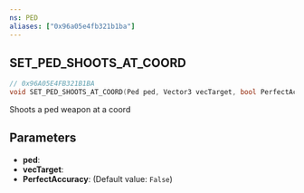 ```yaml
---
ns: PED
aliases: ["0x96a05e4fb321b1ba"]
---
```

## SET_PED_SHOOTS_AT_COORD

```c
// 0x96A05E4FB321B1BA
void SET_PED_SHOOTS_AT_COORD(Ped ped, Vector3 vecTarget, bool PerfectAccuracy);
```

Shoots a ped weapon at a coord


## Parameters
* **ped**: 
* **vecTarget**: 
* **PerfectAccuracy**: (Default value: `False`)
